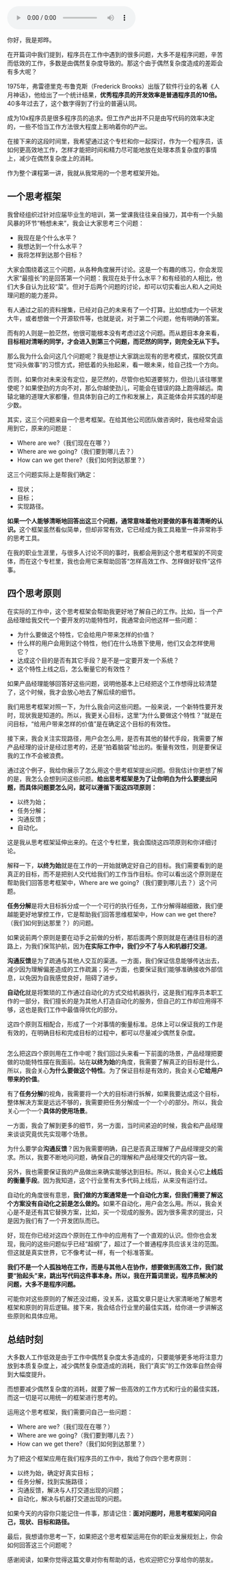 <audio title="01 _ 10x程序员是如何思考的？" src="https://static001.geekbang.org/resource/audio/5f/4a/5fbb6224f077f05d5ce9f7328bed2a4a.mp3" controls="controls"></audio> 
<p>你好，我是郑晔。</p><p>在开篇词中我们提到，程序员在工作中遇到的很多问题，大多不是程序问题，辛苦而低效的工作，多数是由偶然复杂度导致的。那这个由于偶然复杂度造成的差距会有多大呢？</p><p>1975年，弗雷德里克·布鲁克斯（Frederick Brooks）出版了软件行业的名著《人月神话》，他给出了一个统计结果，<strong>优秀程序员的开发效率是普通程序员的10倍。</strong>40多年过去了，这个数字得到了行业的普遍认同。</p><p>成为10x程序员是很多程序员的追求。但工作产出并不只是由写代码的效率决定的，一些不恰当工作方法很大程度上影响着你的产出。</p><p>在接下来的这段时间里，我希望通过这个专栏和你一起探讨，作为一个程序员，该如何更高效地工作，怎样才能把时间和精力尽可能地放在处理本质复杂度的事情上，减少在偶然复杂度上的消耗。</p><p>作为整个课程第一讲，我就从我常用的一个思考框架开始。</p><h2>一个思考框架</h2><p>我曾经组织过针对应届毕业生的培训，第一堂课我往往亲自操刀，其中有一个头脑风暴的环节“畅想未来”，我会让大家思考三个问题：</p><ul>
<li>我现在是个什么水平？</li>
<li>我想达到一个什么水平？</li>
<li>我将怎样到达那个目标？</li>
</ul><p>大家会围绕着这三个问题，从各种角度展开讨论。这是一个有趣的练习，你会发现大家“最擅长”的是回答第一个问题：我现在处于什么水平？和有经验的人相比，他们大多自认为比较“菜”。但对于后两个问题的讨论，却可以切实看出人和人之间处理问题的能力差异。</p><!-- [[[read_end]]] --><p>有人通过之前的资料搜集，已经对自己的未来有了一个打算。比如想成为一个研发大牛，或者想做一个开源软件等，也就是说，对于第二个问题，他有明确的答案。</p><p>而有的人则是一脸茫然，他很可能根本没有考虑过这个问题。而从题目本身来看，<strong>目标相对清晰的同学，才会进入到第三个问题，而茫然的同学，则完全无从下手。</strong></p><p>那么我为什么会问这几个问题呢？我是想让大家跳出现有的思考模式，摆脱仅凭直觉“闷头做事”的习惯方式，把低着的头抬起来，看一眼未来，给自己找一个方向。</p><p>否则，如果你对未来没有定位，是茫然的，尽管你也知道要努力，但劲儿该往哪里使呢？如果使劲的方向不对，那么你越使劲儿，可能会在错误的路上跑得越远。南辕北辙的道理大家都懂，但具体到自己的工作和发展上，真正能体会并实践的却是少数。</p><p>其实，这三个问题来自一个思考框架。在给其他公司团队做咨询时，我也经常会运用到它，原来的问题是：</p><ul>
<li>Where are we?（我们现在在哪？）</li>
<li>Where are we going?（我们要到哪儿去？）</li>
<li>How can we get there?（我们如何到达那里？）</li>
</ul><p>这三个问题实际上是帮我们确定：</p><ul>
<li>现状；</li>
<li>目标；</li>
<li>实现路径。</li>
</ul><p><strong>如果一个人能够清晰地回答出这三个问题，通常意味着他对要做的事有着清晰的认识。</strong>这个框架虽然看似简单，但却非常有效，它已经成为我工具箱里一件非常称手的思考工具。</p><p>在我的职业生涯里，与很多人讨论不同的事时，我都会用到这个思考框架的不同变体，而在这个专栏里，我也会用它来帮助回答“怎样高效工作、怎样做好软件”这件事。</p><h2>四个思考原则</h2><p>在实际的工作中，这个思考框架会帮助我更好地了解自己的工作。比如，当一个产品经理给我交代一个要开发的功能特性时，我通常会问他这样一些问题：</p><ul>
<li>为什么要做这个特性，它会给用户带来怎样的价值？</li>
<li>什么样的用户会用到这个特性，他们在什么场景下使用，他们又会怎样使用它？</li>
<li>达成这个目的是否有其它手段？是不是一定要开发一个系统？</li>
<li>这个特性上线之后，怎么衡量它的有效性？</li>
</ul><p>如果产品经理能够回答好这些问题，说明他基本上已经把这个工作想得比较清楚了，这个时候，我才会放心地去了解后续的细节。</p><p>我们用思考框架对照一下，为什么我会问这些问题。一般来说，一个新特性要开发时，现状我是知道的。所以，我更关心目标，这里“为什么要做这个特性？”就是在问目标，“给用户带来怎样的价值”是在确定这个目标的有效性。</p><p>接下来，我会关注实现路径，用户会怎么用，是否有其他的替代手段，我需要了解产品经理的设计是经过思考的，还是“拍着脑袋”给出的。衡量有效性，则是要保证我的工作不会被浪费。</p><p>通过这个例子，我给你展示了怎么用这个思考框架提出问题。但我估计你更想了解的是，我怎么会想到问这些问题。<strong>给出思考框架是为了让你明白为什么要提出问题，而具体问题要怎么问，就可以遵循下面这四项原则：</strong></p><ul>
<li>以终为始；</li>
<li>任务分解；</li>
<li>沟通反馈；</li>
<li>自动化。</li>
</ul><p>这是我从思考框架延伸出来的。在这个专栏里，我会围绕这四项原则和你详细讨论。</p><p>解释一下，<strong>以终为始</strong>就是在工作的一开始就确定好自己的目标。我们需要看到的是真正的目标，而不是把别人交代给我们的工作当作目标。你可以看出这个原则是在帮助我们回答思考框架中，Where are we going?（我们要到哪儿去？）这个问题。</p><p><strong>任务分解</strong>是将大目标拆分成一个一个可行的执行任务，工作分解得越细致，我们便越能更好地掌控工作，它是帮助我们回答思维框架中，How can we get there?（我们如何到达那里？）的问题。</p><p>如果说前两个原则是要在动手之前做的分析，那后面两个原则就是在通往目标的道路上，为我们保驾护航，因为<strong>在实际工作中，我们少不了与人和机器打交道</strong>。</p><p><strong>沟通反馈</strong>是为了疏通与其他人交互的渠道。一方面，我们保证信息能够传达出去，减少因为理解偏差造成的工作疏漏；另一方面，也要保证我们能够准确接收外部信息，以免因为自我感觉良好，阻碍了进步。</p><p><strong>自动化</strong>就是将繁琐的工作通过自动化的方式交给机器执行，这是我们程序员本职工作的一部分，我们擅长的是为其他人打造自动化的服务，但自己的工作却应用得不够，这也是我们工作中最值得优化的部分。</p><p>这四个原则互相配合，形成了一个对事情的衡量标准。总体上可以保证我的工作是有效的，在明确目标和完成目标的过程中，都可以尽量减少偶然复杂度。</p><p><img src="https://static001.geekbang.org/resource/image/6f/02/6f6f4cf46f321db1cbf0d770327e5602.jpg" alt=""></p><p>怎么把这四个原则用在工作中呢？我们回过头来看一下前面的场景，产品经理把要做的功能特性摆在我面前。站在<strong>以终为始</strong>的角度，我需要了解真正的目标是什么，所以，我会关心<strong>为什么要做这个特性</strong>。为了保证目标是有效的，我会关心<strong>它给用户带来的价值</strong>。</p><p>有了<strong>任务分解</strong>的视角，我需要将一个大的目标进行拆解，如果我要达成这个目标，整体解决方案是远远不够的，我需要把任务分解成一个一个小的部分。所以，我会关心一个一个<strong>具体的使用场景</strong>。</p><p>一方面，我会了解到更多的细节，另一方面，当时间紧迫的时候，我会和产品经理来谈谈究竟优先实现哪个场景。</p><p>为什么要学会<strong>沟通反馈</strong>？因为我需要明确，自己是否真正理解了产品经理提交的需求。所以，我要不断地问问题，确保自己的理解和产品经理交代的内容一致。</p><p>另外，我也需要保证我的产品做出来确实能够达到目标。所以，我会关心它<strong>上线后的衡量手段</strong>。因为我知道，这个行业里有太多代码上线后，从来没有运行过。</p><p>自动化的角度很有意思，<strong>我们做的方案通常是一个自动化方案，但我们需要了解这个方案没有自动化之前是怎么做的。</strong>如果不自动化，用户会怎么用。所以，我会关心是不是还有其它替换方案，比如，买一个现成的服务。因为很多需求的提出，只是因为我们有了一个开发团队而已。</p><p>好，现在你已经对这四个原则在工作中的应用有了一个直观的认识。但你也会发现，我问的这些问题似乎已经“超纲”了，超过了一个普通程序员应该关注的范围。但这就是真实世界，它不像考试一样，有一个标准答案。</p><p><strong>我们不是一个人孤独地在工作，而是与其他人在协作，想要做到高效工作，我们就要“抬起头”来，跳出写代码这件事本身。所以，我在开篇词里说，程序员解决的问题，大多不是程序问题。</strong></p><p>可能你对这些原则的了解还没过瘾，没关系，这篇文章只是让大家清晰地了解思考框架和原则的背后逻辑。接下来，我会结合行业里的最佳实践，给你进一步讲解这些原则和具体应用。</p><h2>总结时刻</h2><p>大多数人工作低效是由于工作中偶然复杂度太多造成的，只要能够更多地将注意力放到本质复杂度上，减少偶然复杂度造成的消耗，我们“真实”的工作效率自然会得到大幅度提升。</p><p>而想要减少偶然复杂度的消耗，就要了解一些高效的工作方式和行业的最佳实践，而这一切是可以用统一的框架进行思考的。</p><p>运用这个思考框架，我们需要问自己一些问题：</p><ul>
<li>Where are we?（我们现在在哪？）</li>
<li>Where are we going?（我们要到哪儿去？）</li>
<li>How can we get there?（我们如何到达那里？）</li>
</ul><p>为了把这个框架应用在我们程序员的工作中，我给了你四个思考原则：</p><ul>
<li>以终为始，确定好真实目标；</li>
<li>任务分解，找到实施路径；</li>
<li>沟通反馈，解决与人打交道出现的问题；</li>
<li>自动化，解决与机器打交道出现的问题。</li>
</ul><p>如果今天的内容你只能记住一件事，那请记住：<strong>面对问题时，用思考框架问问自己，现状、目标和路径。</strong></p><p>最后，我想请你思考一下，如果把这个思考框架运用在你的职业发展规划上，你会如何回答这三个问题呢？</p><p>感谢阅读，如果你觉得这篇文章对你有帮助的话，也欢迎把它分享给你的朋友。</p>
